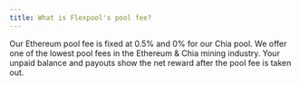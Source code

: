 ```yaml
---
title: What is Flexpool's pool fee?
---
```


Our Ethereum pool fee is fixed at 0.5% and 0% for our Chia pool. We offer one of the lowest pool fees in the Ethereum & Chia mining industry. Your unpaid balance and payouts show the net reward after the pool fee is taken out.
